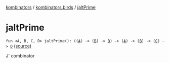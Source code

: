 [kombinators](../index.md) / [kombinators.birds](index.md) / [jaltPrime](./jalt-prime.md)

# jaltPrime

`fun <A, B, C, D> jaltPrime(): ((`[`A`](jalt-prime.md#A)`) -> (`[`B`](jalt-prime.md#B)`) -> `[`D`](jalt-prime.md#D)`) -> (`[`A`](jalt-prime.md#A)`) -> (`[`B`](jalt-prime.md#B)`) -> (`[`C`](jalt-prime.md#C)`) -> `[`D`](jalt-prime.md#D) [(source)](https://github.com/pardom/kombinators/tree/master/src/main/kotlin/kombinators/birds/jay.kt#L18)

J' combinator

